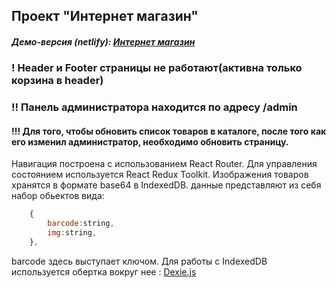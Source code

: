 ## Проект "Интернет магазин"
##### Демо-версия (netlify): [Интернет магазин](https://alex078567.github.io/sultan_ecommerce/)
### ! Header и Footer страницы не работают(активна только корзина в header)
### !! Панель администратора находится по адресу /admin
#### !!! Для того, чтобы обновить список товаров в каталоге, после того как его изменил администратор, необходимо обновить страницу.
Навигация построена с использованием React Router.
Для управления состоянием используется React Redux Toolkit.
Изображения товаров хранятся в формате base64 в IndexedDB.
данные представляют из себя набор обьектов вида:

```javascript
	{
		barcode:string,
		img:string,
	},
```

barcode здесь выступает ключом.
Для работы с IndexedDB используется обертка вокруг нее : [Dexie.js](https://dexie.org/)

